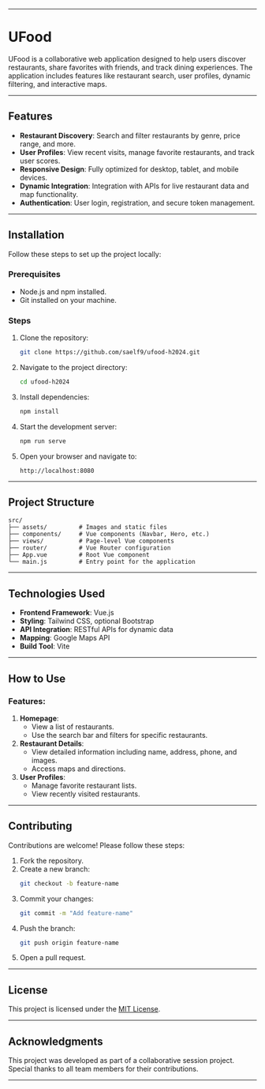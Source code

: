 

---

# UFood

UFood is a collaborative web application designed to help users discover restaurants, share favorites with friends, and track dining experiences. The application includes features like restaurant search, user profiles, dynamic filtering, and interactive maps.

---

## Features

- **Restaurant Discovery**: Search and filter restaurants by genre, price range, and more.
- **User Profiles**: View recent visits, manage favorite restaurants, and track user scores.
- **Responsive Design**: Fully optimized for desktop, tablet, and mobile devices.
- **Dynamic Integration**: Integration with APIs for live restaurant data and map functionality.
- **Authentication**: User login, registration, and secure token management.

---

## Installation

Follow these steps to set up the project locally:

### Prerequisites
- Node.js and npm installed.
- Git installed on your machine.

### Steps
1. Clone the repository:
   ```bash
   git clone https://github.com/saelf9/ufood-h2024.git
   ```
2. Navigate to the project directory:
   ```bash
   cd ufood-h2024
   ```
3. Install dependencies:
   ```bash
   npm install
   ```
4. Start the development server:
   ```bash
   npm run serve
   ```
5. Open your browser and navigate to:
   ```
   http://localhost:8080
   ```

---

## Project Structure

```
src/
├── assets/         # Images and static files
├── components/     # Vue components (Navbar, Hero, etc.)
├── views/          # Page-level Vue components
├── router/         # Vue Router configuration
├── App.vue         # Root Vue component
└── main.js         # Entry point for the application
```

---

## Technologies Used

- **Frontend Framework**: Vue.js
- **Styling**: Tailwind CSS, optional Bootstrap
- **API Integration**: RESTful APIs for dynamic data
- **Mapping**: Google Maps API
- **Build Tool**: Vite

---

## How to Use

### Features:
1. **Homepage**:
   - View a list of restaurants.
   - Use the search bar and filters for specific restaurants.
2. **Restaurant Details**:
   - View detailed information including name, address, phone, and images.
   - Access maps and directions.
3. **User Profiles**:
   - Manage favorite restaurant lists.
   - View recently visited restaurants.

---

## Contributing

Contributions are welcome! Please follow these steps:

1. Fork the repository.
2. Create a new branch:
   ```bash
   git checkout -b feature-name
   ```
3. Commit your changes:
   ```bash
   git commit -m "Add feature-name"
   ```
4. Push the branch:
   ```bash
   git push origin feature-name
   ```
5. Open a pull request.

---

## License

This project is licensed under the [MIT License](LICENSE).

---

## Acknowledgments

This project was developed as part of a collaborative session project. Special thanks to all team members for their contributions.

---
